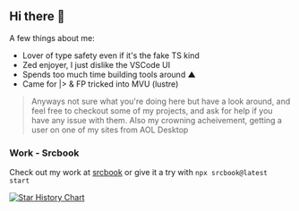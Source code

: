 ## Hi there 🍵

A few things about me:
- Lover of type safety even if it's the fake TS kind
- Zed enjoyer, I just dislike the VSCode UI
- Spends too much time building tools around ▲
- Came for |> & FP tricked into MVU (lustre)

> Anyways not sure what you're doing here but have a look around, and feel free to
> checkout some of my projects, and ask for help if you have any issue with them.
> Also my crowning acheivement, getting a user on one of my sites from AOL Desktop

### Work - Srcbook

Check out my work at [srcbook](https://github.com/srcbookdev/srcbook) or give it a try with `npx srcbook@latest start`

<a href="https://star-history.com/#srcbookdev/srcbook&Date">
 <picture>
   <source media="(prefers-color-scheme: dark)" srcset="https://api.star-history.com/svg?repos=srcbookdev/srcbook&type=Date&theme=dark" />
   <source media="(prefers-color-scheme: light)" srcset="https://api.star-history.com/svg?repos=srcbookdev/srcbook&type=Date" />
   <img alt="Star History Chart" src="https://api.star-history.com/svg?repos=srcbookdev/srcbook&type=Date" />
 </picture>
</a>
